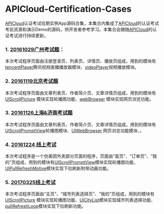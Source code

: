 # APICloud-Certification-Cases
 [APICloud](https://www.apicloud.com)认证考试往期实例App源码合集，本集合内集成了[APICloud](https://www.apicloud.com)的认证考试考前资源和演示Demo的源码，供开发者参考学习。本集合会跟随[APICloud](https://www.apicloud.com)的认证考试进行持续更新。

### 1. [20161029广州考试题](https://github.com/apicloudcom/APICloud-Certification-Cases/tree/master/ACT_20161029)：
本次考试程序页面由注册登录页、列表页、详情页、播放页组成，用到的模块有[tencentPlayer](http://docs.apicloud.com/Client-API/Open-SDK/tencentPlayer)腾讯视频直播播放器模块、[videoPlayer](http://docs.apicloud.com/Client-API/Func-Ext/videoPlayer)视频播放模块。

### 2. [20161119北京考试题](https://github.com/apicloudcom/APICloud-Certification-Cases/tree/master/ACT_20161119)
本次考试程序页面由文章列表页、作者简介页、文章详情页组成，用到的模块有[UIScrollPicture](http://docs.apicloud.com/Client-API/UI-Layout/UIScrollPicture) 模块实现轮播图功能、[webBrowser](http://docs.apicloud.com/Client-API/Func-Ext/webBrowser) 模块实现网页浏览功能。

### 3. [20161126上海&济南考试题](https://github.com/apicloudcom/APICloud-Certification-Cases/tree/master/ACT_20161126)
本次考试程序页面由文章列表页、作者简介页、文章详情页组成，用到的模块有[UIScrollPromptView](http://docs.apicloud.com/Client-API/UI-Layout/UIScrollPromptView)轮播图模块、[UIWebBrowser](http://docs.apicloud.com/Client-API/UI-Layout/UIWebBrowser) 网页浏览功能模块、。

### 4. [20161224 线上考试](https://github.com/apicloudcom/APICloud-Certification-Cases/tree/master/ACT_20161224)
本次考试程序是一个仿美团外卖部分页面的程序，页面由“首页”、“订单页”、“我的”页组成，用到的模块有[UIScrollPromptView](http://docs.apicloud.com/Client-API/UI-Layout/UIScrollPromptView)模块实现轮播图功能、[UIPullRefreshMotive](http://docs.apicloud.com/Client-API/UI-Layout/UIPullRefreshMotive)模块实现下拉刷新附带动画功能。

### 5. [20170325线上考试](https://github.com/apicloudcom/APICloud-Certification-Cases/tree/master/ACT_20170325)
本次考试程序页面由“主页”、“城市列表选择页”、“我的”页组成，用到的模块有[UIScrollPicture](http://docs.apicloud.com/Client-API/UI-Layout/UIScrollPicture) 模块实现轮播图功能、[UICityList](http://docs.apicloud.com/Client-API/UI-Layout/UICityList)模块实现城市列表选择功能、[pullRefreshLoop](http://docs.apicloud.com/Client-API/UI-Layout/pullRefreshLoop)模块实现下拉刷新功能。


